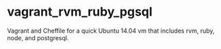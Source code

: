 # vagrant_rvm_ruby_pgsql
Vagrant and Cheffile for a quick Ubuntu 14.04 vm that includes rvm, ruby, node, and postgresql. 
